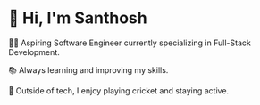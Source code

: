 # 👋 Hi, I'm Santhosh

🧑‍💻 Aspiring Software Engineer currently specializing in Full-Stack Development.

📚 Always learning and improving my skills.

🏏 Outside of tech, I enjoy playing cricket and staying active.


